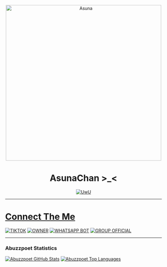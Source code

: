 <p align="center">
<img src="https://i.ibb.co/XWnXG7G/Asuna.jpg" alt="Asuna" width="500"/>
</p>
<h1 align="center">AsunaChan >_< </h1>
<p align="center">
  <a href="https://github.com/Abuzzpoet"><img src="http://readme-typing-svg.herokuapp.com?color=FFFFFF&center=true&vCenter=true&multiline=false&lines=Give+star+and+forks+this+Repo+:D;Follow+My+Github" alt="UwU">
</p>

---------

# Connect The Me
[![TIKTOK](https://img.shields.io/badge/TikTok%20Owner-1b1e23?style=for-the-badge&logo=tiktok&logoColor=white)](https://tiktok.com/@guaabuzz) 
[![OWNER](https://img.shields.io/badge/Owner%20BOT-1b1e23?style=for-the-badge&logo=whatsapp&logoColor=white)](https://wa.me/6289636827082?text=Assalamualaikum+Bang) 
[![WHATSAPP BOT](https://img.shields.io/badge/WhatsApp%20BOT-1b1e23?style=for-the-badge&logo=whatsapp&logoColor=white)](https://wa.me/6282171978174?text=Menu) 
[![GROUP OFFICIAL](https://img.shields.io/badge/WhatsApp%20Group-1b1e23?style=for-the-badge&logo=whatsapp&logoColor=white)](https://chat.whatsapp.com/FGmVjFYJBjjGst62qwNKJB) 

---------

### Abuzzpoet Statistics

[![Abuzzpoet GitHub Stats](https://github-readme-stats.vercel.app/api?username=Abuzzpoet&show_icons=true&hide=issues&theme=radical)](https://github-readme-stats.vercel.app)
[![Abuzzpoet Top Languages](https://github-readme-stats.vercel.app/api/top-langs?username=Abuzzpoet&layout=compact&theme=radical)](https://github-readme-stats.vercel.app)